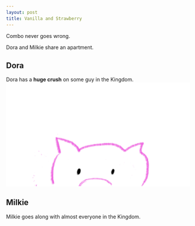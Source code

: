 ```yaml
---
layout: post
title: Vanilla and Strawberry
---
```



<p class="message">
  Combo never goes wrong.
</p>

Dora and Milkie share an apartment.

## Dora
Dora has a <strong>huge crush</strong> on some guy in the Kingdom.
<img src='public/gif/dora_love.GIF' alt='Dora in Love'>

## Milkie
Milkie goes along with almost everyone in the Kingdom.
<im src='public/gif/moo.GIF' alt='Moo Moo~'>
